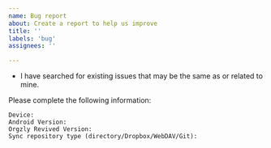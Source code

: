 ```yaml
---
name: Bug report
about: Create a report to help us improve
title: ''
labels: 'bug'
assignees: ''

---
```


- I have searched for existing issues that may be the same as or related to mine.

Please complete the following information:

    Device: 
    Android Version: 
    Orgzly Revived Version: 
    Sync repository type (directory/Dropbox/WebDAV/Git): 
